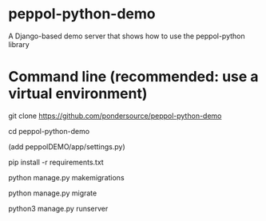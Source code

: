 # peppol-python-demo
A Django-based demo server that shows how to use the peppol-python library

# Command line (recommended: use a virtual environment)

git clone https://github.com/pondersource/peppol-python-demo

cd peppol-python-demo

(add peppolDEMO/app/settings.py)

pip install -r requirements.txt

python manage.py makemigrations

python manage.py migrate

python3 manage.py runserver

